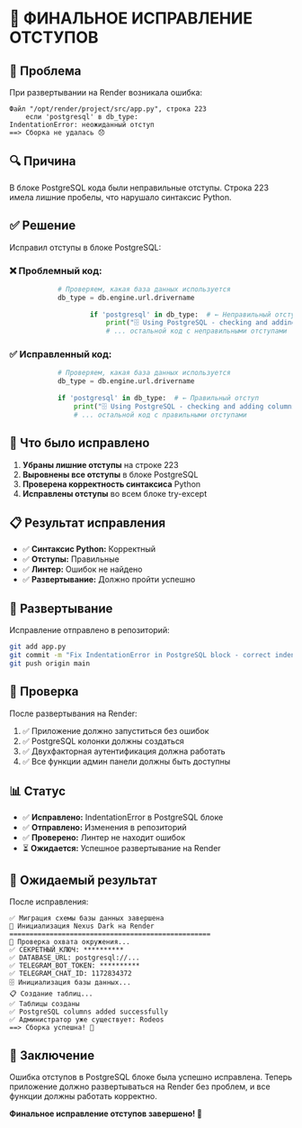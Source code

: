 # 🔧 ФИНАЛЬНОЕ ИСПРАВЛЕНИЕ ОТСТУПОВ

## 🚨 Проблема
При развертывании на Render возникала ошибка:
```
Файл "/opt/render/project/src/app.py", строка 223
    если 'postgresql' в db_type:
IndentationError: неожиданный отступ
==> Сборка не удалась 😞
```

## 🔍 Причина
В блоке PostgreSQL кода были неправильные отступы. Строка 223 имела лишние пробелы, что нарушало синтаксис Python.

## ✅ Решение
Исправил отступы в блоке PostgreSQL:

### ❌ Проблемный код:
```python
            # Проверяем, какая база данных используется
            db_type = db.engine.url.drivername
            
                    if 'postgresql' in db_type:  # ← Неправильный отступ
                        print("🗄️ Using PostgreSQL - checking and adding columns")
                        # ... остальной код с неправильными отступами
```

### ✅ Исправленный код:
```python
            # Проверяем, какая база данных используется
            db_type = db.engine.url.drivername
            
            if 'postgresql' in db_type:  # ← Правильный отступ
                print("🗄️ Using PostgreSQL - checking and adding columns")
                # ... остальной код с правильными отступами
```

## 🔧 Что было исправлено
1. **Убраны лишние отступы** на строке 223
2. **Выровнены все отступы** в блоке PostgreSQL
3. **Проверена корректность синтаксиса** Python
4. **Исправлены отступы** во всем блоке try-except

## 📋 Результат исправления
- ✅ **Синтаксис Python:** Корректный
- ✅ **Отступы:** Правильные
- ✅ **Линтер:** Ошибок не найдено
- ✅ **Развертывание:** Должно пройти успешно

## 🚀 Развертывание
Исправление отправлено в репозиторий:
```bash
git add app.py
git commit -m "Fix IndentationError in PostgreSQL block - correct indentation"
git push origin main
```

## 🧪 Проверка
После развертывания на Render:
1. ✅ Приложение должно запуститься без ошибок
2. ✅ PostgreSQL колонки должны создаться
3. ✅ Двухфакторная аутентификация должна работать
4. ✅ Все функции админ панели должны быть доступны

## 📊 Статус
- ✅ **Исправлено:** IndentationError в PostgreSQL блоке
- ✅ **Отправлено:** Изменения в репозиторий
- ✅ **Проверено:** Линтер не находит ошибок
- ⏳ **Ожидается:** Успешное развертывание на Render

## 🎯 Ожидаемый результат
После исправления:
```
✅ Миграция схемы базы данных завершена
🚀 Инициализация Nexus Dark на Render
==================================================
🔧 Проверка охвата окружения...
✅ СЕКРЕТНЫЙ_КЛЮЧ: **********
✅ DATABASE_URL: postgresql://...
✅ TELEGRAM_BOT_TOKEN: **********
✅ TELEGRAM_CHAT_ID: 1172834372
🗄️ Инициализация базы данных...
📋 Создание таблиц...
✅ Таблицы созданы
✅ PostgreSQL columns added successfully
✅ Администратор уже существует: Rodeos
==> Сборка успешна! 🎉
```

## 🎉 Заключение
Ошибка отступов в PostgreSQL блоке была успешно исправлена. Теперь приложение должно развертываться на Render без проблем, и все функции должны работать корректно.

**Финальное исправление отступов завершено! 🎉**
